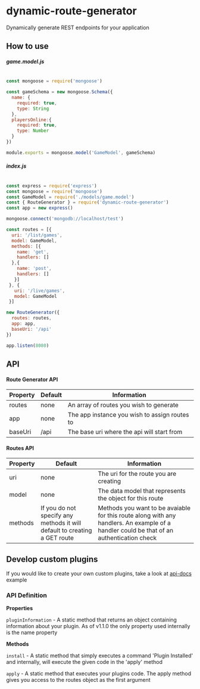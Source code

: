 # dynamic-route-generator
Dynamically generate REST endpoints for your application

## How to use

##### game.model.js

``` javascript

const mongoose = require('mongoose')

const gameSchema = new mongoose.Schema({
  name: {
    required: true,
    type: String
  },
  playersOnline:{
    required: true,
    type: Number
  }
})

module.exports = mongoose.model('GameModel', gameSchema)

```

##### index.js

``` javascript

const express = require('express')
const mongoose = require('mongoose')
const GameModel = require('./models/game.model')
const { RouteGenerator } = require('dynamic-route-generator')
const app = new express()

mongoose.connect('mongodb://localhost/test')

const routes = [{
  uri: '/list/games',
  model: GameModel,
  methods: [{
    name: 'get',
    handlers: []
  },{
    name: 'post',
    handlers: []
   }]
 }, {
   uri: '/live/games',
   model: GameModel
 }]

new RouteGenerator({
  routes: routes,
  app: app,
  baseUri: '/api'
})

app.listen(8080)

```

## API

#### Route Generator API

| Property      | Default       | Information                                   |
| ------------- |-------------  | --------------------------------------------- |
| routes        |  none         | An array of routes you wish to generate       |
| app           | none          | The app instance you wish to assign routes to |
| baseUri       | /api          | The base uri where the api will start from    |


#### Routes API

| Property      | Default         | Information                                                                        |
| ------------- |---------------- | ---------------------------------------------------------------------------------- |
| uri           | none            | The uri for the route you are creating                                             |
| model         | none            | The data model that represents the object for this route                           |
| methods       | If you do not specify any methods it will default to creating a GET route                            | Methods you want to be avaiable for this route along with any handlers. An example of a handler could be that of an authentication check|

## Develop custom plugins

If you would like to create your own custom plugins, take a look at [api-docs](https://github.com/Jackthomsonn/dynamic-api-docs) example

### API Definition

**Properties**

`pluginInformation` - A static method that returns an object containing information about your plugin. As of v1.1.0 the only property used internally is the name property

**Methods**

`install` - A static method that simply executes a command 'Plugin Installed' and internally, will execute the given code in the 'apply' method

`apply` - A static method that executes your plugins code. The apply method gives you access to the routes object as the first argument
